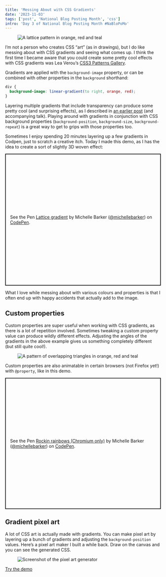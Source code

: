 ```yaml
---
title: 'Messing About with CSS Gradients'
date: '2023-11-03'
tags: ['post', 'National Blog Posting Month', 'css']
intro: 'Day 3 of National Blog Posting Month #NaBloPoMo'
---
```


<figure>
  <img src="/messing-about-with-css-gradients-01_900.webp" srcset="/messing-about-with-css-gradients-01_1600.webp 1600w, /messing-about-with-css-gradients-01_1200.webp 1200w, /messing-about-with-css-gradients-01_900.webp 900w" sizes="(max-width: 1080px) 90vw, 930px" alt="A lattice pattern in orange, red and teal">
</figure>

I’m not a person who creates CSS “art” (as in drawings), but I do like messing about with CSS gradients and seeing what comes up. I think the first time I became aware that you could create some pretty cool effects with CSS gradients was Lea Verou’s [CSS3 Patterns Gallery](https://projects.verou.me/css3patterns/).

Gradients are applied with the `background-image` property, or can be combined with other properties in the `background` shorthand:

```css
div {
  background-image: linear-gradient(to right, orange, red);
}
```

Layering multiple gradients that include transparency can produce some pretty cool (and surprising effects), as I described in [an earlier post](/building-the-zig-zag-gradient-lab/) (and accompanying talk). Playing around with gradients in conjunction with CSS background properties (`background-position`, `background-size`, `background-repeat`) is a great way to get to grips with those properties too.

Sometimes I enjoy spending 20 minutes layering up a few gradients in Codpen, just to scratch a creative itch. Today I made this demo, as I has the idea to create a sort of slightly 3D woven effect:

<p class="codepen" data-height="426" data-default-tab="result" data-slug-hash="bGzwBWE" data-user="michellebarker" style="height: 426px; box-sizing: border-box; display: flex; align-items: center; justify-content: center; border: 2px solid; margin: 1em 0; padding: 1em;">
  <span>See the Pen <a href="https://codepen.io/michellebarker/pen/bGzwBWE">
  Lattice gradient</a> by Michelle Barker (<a href="https://codepen.io/michellebarker">@michellebarker</a>)
  on <a href="https://codepen.io">CodePen</a>.</span>
</p>
<script async src="https://cpwebassets.codepen.io/assets/embed/ei.js"></script>

What I love while messing about with various colours and properties is that I often end up with happy accidents that actually add to the image.

## Custom properties

Custom properties are super useful when working with CSS gradients, as there is a lot of repetition involved. Sometimes tweaking a custom property value can produce wildly different effects. Adjusting the angles of the gradients in the above example gives us something completely different (but still quite cool!).

<figure>
  <img src="/messing-about-with-css-gradients-02_900.webp" srcset="/messing-about-with-css-gradients-02_1600.webp 1600w, /messing-about-with-css-gradients-02_1200.webp 1200w, /messing-about-with-css-gradients-02_900.webp 900w" sizes="(max-width: 1080px) 90vw, 930px" alt="A pattern of overlapping triangles in orange, red and teal">
</figure>

Custom properties are also animatable in certain browsers (not Firefox yet!) with `@property`, like in this demo.

<p class="codepen" data-height="424" data-default-tab="result" data-slug-hash="XWpVOmb" data-user="michellebarker" style="height: 424px; box-sizing: border-box; display: flex; align-items: center; justify-content: center; border: 2px solid; margin: 1em 0; padding: 1em;">
  <span>See the Pen <a href="https://codepen.io/michellebarker/pen/XWpVOmb">
  Rockin rainbows (Chromium only)</a> by Michelle Barker (<a href="https://codepen.io/michellebarker">@michellebarker</a>)
  on <a href="https://codepen.io">CodePen</a>.</span>
</p>
<script async src="https://cpwebassets.codepen.io/assets/embed/ei.js"></script>

## Gradient pixel art

A lot of CSS art is actually made with gradients. You can make pixel art by layering up a bunch of gradients and adjusting the `background-position` values. Here’s a pixel art maker I built a while back. Draw on the canvas and you can see the generated CSS.

<figure>
  <img src="/messing-about-with-css-gradients-03_900.webp" srcset="/messing-about-with-css-gradients-03_1600.webp 1600w, /messing-about-with-css-gradients-03_1200.webp 1200w, /messing-about-with-css-gradients-03_900.webp 900w" sizes="(max-width: 1080px) 90vw, 930px" alt="Screenshot of the pixel art generator">
</figure>

[Try the demo](https://codepen.io/michellebarker/pen/WNKbQOO)
